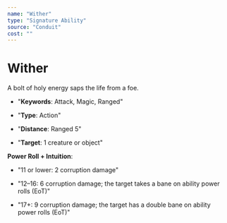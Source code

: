 ```yaml
---
name: "Wither"
type: "Signature Ability"
source: "Conduit"
cost: ""
---
```


# Wither

A bolt of holy energy saps the life from a foe.


- "**Keywords**: Attack, Magic, Ranged"

- "**Type**: Action"

- "**Distance**: Ranged 5"

- "**Target**: 1 creature or object"

**Power Roll + Intuition**:


- "11 or lower: 2 corruption damage"

- "12–16: 6 corruption damage; the target takes a bane on ability power rolls (EoT)"

- "17+: 9 corruption damage; the target has a double bane on ability power rolls (EoT)"
